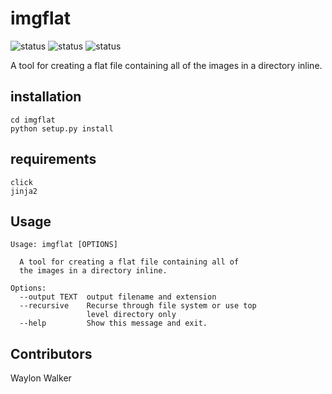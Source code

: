 # imgflat

![status](https://img.shields.io/badge/testcoverage-none-red.svg)
![status](https://img.shields.io/badge/docs-none-red.svg)
![status](https://img.shields.io/badge/pypi-not--released-red.svg)


A tool for creating a flat file containing all of the images in a directory inline.

## installation

```
cd imgflat
python setup.py install
```

## requirements

    click
    jinja2


## Usage

    Usage: imgflat [OPTIONS]

      A tool for creating a flat file containing all of
      the images in a directory inline.

    Options:
      --output TEXT  output filename and extension
      --recursive    Recurse through file system or use top
                     level directory only
      --help         Show this message and exit.

## Contributors

Waylon Walker
